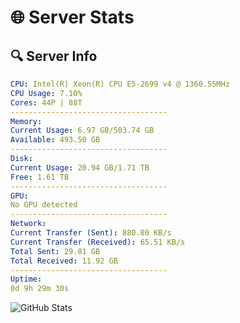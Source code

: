 # 🌐 Server Stats
## 🔍 Server Info
```yaml
CPU: Intel(R) Xeon(R) CPU E5-2699 v4 @ 1360.55MHz
CPU Usage: 7.10%
Cores: 44P | 88T
-----------------------------------
Memory:
Current Usage: 6.97 GB/503.74 GB
Available: 493.50 GB
-----------------------------------
Disk:
Current Usage: 20.94 GB/1.71 TB
Free: 1.61 TB
-----------------------------------
GPU:
No GPU detected
-----------------------------------
Network:
Current Transfer (Sent): 880.80 KB/s
Current Transfer (Received): 65.51 KB/s
Total Sent: 29.81 GB
Total Received: 11.92 GB
-----------------------------------
Uptime:
0d 9h 29m 30s
```
![GitHub Stats](https://img.shields.io/badge/Updated-2025-04-20_02:38:18-blue)
